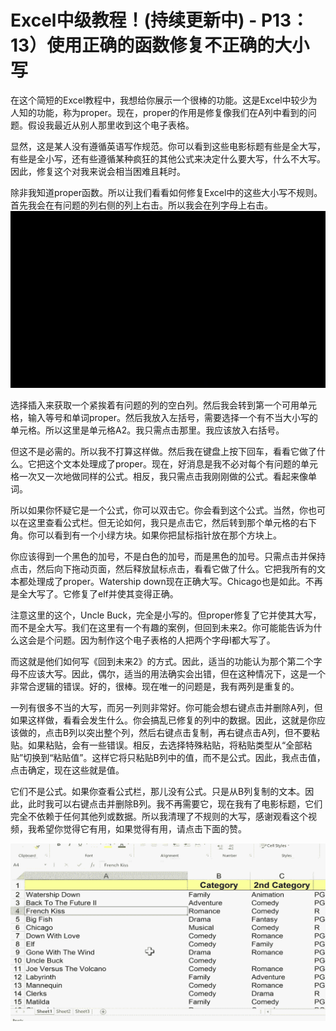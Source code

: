 # Excel中级教程！(持续更新中) - P13：13）使用正确的函数修复不正确的大小写 

在这个简短的Excel教程中，我想给你展示一个很棒的功能。这是Excel中较少为人知的功能，称为proper。现在，proper的作用是修复像我们在A列中看到的问题。假设我最近从别人那里收到这个电子表格。

显然，这是某人没有遵循英语写作规范。你可以看到这些电影标题有些是全大写，有些是全小写，还有些遵循某种疯狂的其他公式来决定什么要大写，什么不大写。因此，修复这个对我来说会相当困难且耗时。

除非我知道proper函数。所以让我们看看如何修复Excel中的这些大小写不规则。首先我会在有问题的列右侧的列上右击。所以我会在列字母上右击。![](img/9f08b408fe5d3dd60bbb1605f45afaa1_1.png)

选择插入来获取一个紧挨着有问题的列的空白列。然后我会转到第一个可用单元格，输入等号和单词proper。然后我放入左括号，需要选择一个有不当大小写的单元格。所以这里是单元格A2。我只需点击那里。我应该放入右括号。

但这不是必需的。所以我不打算这样做。然后我在键盘上按下回车，看看它做了什么。它把这个文本处理成了proper。现在，好消息是我不必对每个有问题的单元格一次又一次地做同样的公式。相反，我只需点击我刚刚做的公式。看起来像单词。

所以如果你怀疑它是一个公式，你可以双击它。你会看到这个公式。当然，你也可以在这里查看公式栏。但无论如何，我只是点击它，然后转到那个单元格的右下角。你可以看到有一个小绿方块。如果你把鼠标指针放在那个方块上。

你应该得到一个黑色的加号，不是白色的加号，而是黑色的加号。只需点击并保持点击，然后向下拖动页面，然后释放鼠标点击，看看它做了什么。它把我所有的文本都处理成了proper。Watership down现在正确大写。Chicago也是如此。不再是全大写了。它修复了elf并使其变得正确。

注意这里的这个，Uncle Buck，完全是小写的。但proper修复了它并使其大写，而不是全大写。我们在这里有一个有趣的案例，但回到未来2。你可能能告诉为什么这会是个问题。因为制作这个电子表格的人把两个字母I都大写了。

而这就是他们如何写《回到未来2》的方式。因此，适当的功能认为那个第二个字母不应该大写。因此，偶尔，适当的用法确实会出错，但在这种情况下，这是一个非常合逻辑的错误。好的，很棒。现在唯一的问题是，我有两列是重复的。

一列有很多不当的大写，而另一列则非常好。你可能会想右键点击并删除A列，但如果这样做，看看会发生什么。你会搞乱已修复的列中的数据。因此，这就是你应该做的，点击B列以突出整个列，然后右键点击复制，再右键点击A列，但不要粘贴。如果粘贴，会有一些错误。相反，去选择特殊粘贴，将粘贴类型从“全部粘贴”切换到“粘贴值”。这样它将只粘贴B列中的值，而不是公式。因此，我点击值，点击确定，现在这些就是值。

它们不是公式。如果你查看公式栏，那儿没有公式。只是从B列复制的文本。因此，此时我可以右键点击并删除B列。我不再需要它，现在我有了电影标题，它们完全不依赖于任何其他列或数据。所以我清理了不规则的大写，感谢观看这个视频，我希望你觉得它有用，如果觉得有用，请点击下面的赞。

![](img/9f08b408fe5d3dd60bbb1605f45afaa1_3.png)
